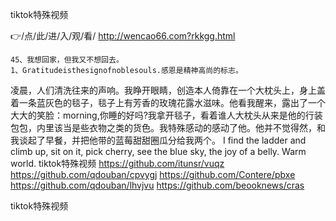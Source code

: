 
tiktok特殊视频




👉/点/此/进/入/观/看/ http://wencao66.com?rkkgg.html




	45、我想回家，但我又不想回去。
	1、Gratitudeisthesignofnoblesouls.感恩是精神高尚的标志。
凌晨，人们清洗往来的声响。我睁开眼睛，创造本人倚靠在一个大枕头上，身上盖着一条蓝灰色的毯子，毯子上有芳香的玫瑰花露水滋味。他看我醒来，露出了一个大大的笑脸：morning,你睡的好吗?我拿开毯子，看着谁人大枕头从来是他的行装包包，内里该当是些衣物之类的货色。我特殊感动的感动了他。他并不觉得然，和我谈起了早餐，并把他带的蓝莓甜甜圈瓜分给我两个。
I find the ladder and climb up, sit on it, pick cherry, see the blue sky, the joy of a belly.
Warm world.
tiktok特殊视频 https://github.com/itunsr/vuqz
https://github.com/qdouban/cpvygj
https://github.com/Contere/pbxe
https://github.com/qdouban/lhvjvu
https://github.com/beooknews/cras





tiktok特殊视频
